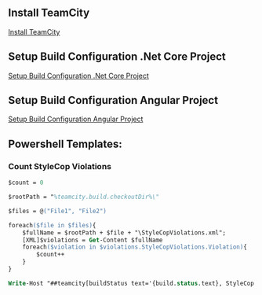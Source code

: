 ## Install TeamCity
[Install TeamCity](InstallTeamCity.md)

## Setup Build Configuration .Net Core Project
[Setup Build Configuration .Net Core Project](BuildConfiguration.NetCore.md)

## Setup Build Configuration Angular Project
[Setup Build Configuration Angular Project](BuildConfigurationAngular.md)

## Powershell Templates:

### Count StyleCop Violations
```ps
$count = 0

$rootPath = "%teamcity.build.checkoutDir%\"

$files = @("File1", "File2")

foreach($file in $files){
	$fullName = $rootPath + $file + "\StyleCopViolations.xml";
	[XML]$violations = Get-Content $fullName
	foreach($violation in $violations.StyleCopViolations.Violation){
		$count++
	}
}

Write-Host "##teamcity[buildStatus text='{build.status.text}, StyleCop violations: $count']"
```
